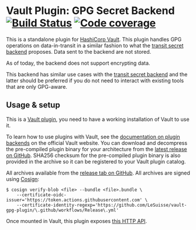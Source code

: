 # Vault Plugin: GPG Secret Backend [![Build Status](https://github.com/LeSuisse/vault-gpg-plugin/workflows/CI/badge.svg)](https://github.com/LeSuisse/vault-gpg-plugin/actions?query=workflow%3ACI) [![Code coverage](https://codecov.io/gh/LeSuisse/vault-gpg-plugin/branch/master/graph/badge.svg)](https://codecov.io/gh/LeSuisse/vault-gpg-plugin)

This is a standalone plugin for [HashiCorp Vault](https://www.github.com/hashicorp/vault).
This plugin handles GPG operations on data-in-transit in a similar fashion to what the
[transit secret backend](https://www.vaultproject.io/docs/secrets/transit) proposes.
Data sent to the backend are not stored.

As of today, the backend does not support encrypting data.

This backend has similar use cases with the [transit secret backend](https://www.vaultproject.io/docs/secrets/transit)
and the latter should be preferred if you do not need to interact with existing tools that are only GPG-aware.

## Usage & setup

This is a [Vault plugin](https://www.vaultproject.io/docs/internals/plugins.html), you need to have a working installation
of Vault to use it.

To learn how to use plugins with Vault, see the [documentation on plugin backends](https://www.vaultproject.io/docs/plugin)
on the official Vault website. You can download and decompress the pre-compiled plugin binary for your architecture
from the [latest release on GitHub](https://github.com/LeSuisse/vault-gpg-plugin/releases). SHA256 checksum for the
pre-compiled plugin binary is also provided in the archive so it can be registered to your Vault plugin catalog.

All archives available from the [release tab on GitHub](https://github.com/LeSuisse/vault-gpg-plugin/releases).
All archives are signed using [Cosign](https://docs.sigstore.dev/cosign/verify/):

```
$ cosign verify-blob <file> --bundle <file>.bundle \
    --certificate-oidc-issuer='https://token.actions.githubusercontent.com' \
    --certificate-identity-regexp='https://github.com/LeSuisse/vault-gpg-plugin/\.github/workflows/Release\.yml'
```

Once mounted in Vault, this plugin exposes [this HTTP API](docs/http-api.md).
